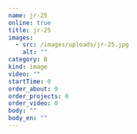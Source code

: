 ```yaml
---
name: jr-25
online: true
title: jr-25
images:
  - src: /images/uploads/jr-25.jpg
    alt: ""
category: B
kind: image
video: ""
startTime: 0
order_about: 0
order_projects: 0
order_video: 0
body: ""
body_en: ""
---
```

